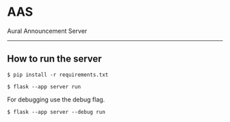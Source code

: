 # AAS

Aural Announcement Server

---

## How to run the server

```$ pip install -r requirements.txt ```

```$ flask --app server run```

For debugging use the debug flag.

```$ flask --app server --debug run```
